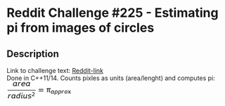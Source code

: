 Reddit Challenge #225 - Estimating pi from images of circles
============================================================

Description
-----------
Link to challenge text: <a href="https://www.reddit.com/r/dailyprogrammer/comments/3f0hzk/20150729_challenge_225_intermediate_estimating_pi/">Reddit-link</a><br/>
Done in C++11/14. Counts pixles as units (area/lenght) and computes pi: <img src=formula.png></img>

